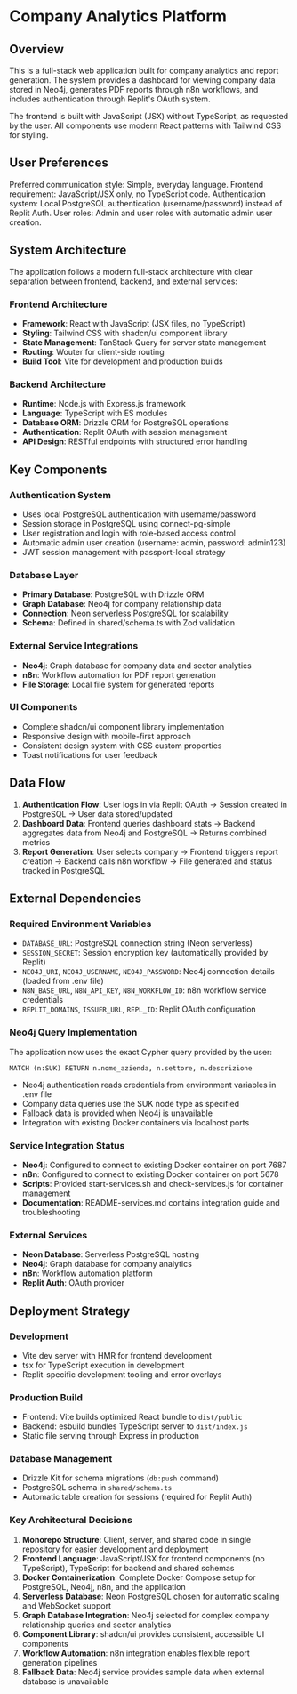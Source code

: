 # Company Analytics Platform

## Overview

This is a full-stack web application built for company analytics and report generation. The system provides a dashboard for viewing company data stored in Neo4j, generates PDF reports through n8n workflows, and includes authentication through Replit's OAuth system.

The frontend is built with JavaScript (JSX) without TypeScript, as requested by the user. All components use modern React patterns with Tailwind CSS for styling.

## User Preferences

Preferred communication style: Simple, everyday language.
Frontend requirement: JavaScript/JSX only, no TypeScript code.
Authentication system: Local PostgreSQL authentication (username/password) instead of Replit Auth.
User roles: Admin and user roles with automatic admin user creation.

## System Architecture

The application follows a modern full-stack architecture with clear separation between frontend, backend, and external services:

### Frontend Architecture
- **Framework**: React with JavaScript (JSX files, no TypeScript)
- **Styling**: Tailwind CSS with shadcn/ui component library
- **State Management**: TanStack Query for server state management
- **Routing**: Wouter for client-side routing
- **Build Tool**: Vite for development and production builds

### Backend Architecture
- **Runtime**: Node.js with Express.js framework
- **Language**: TypeScript with ES modules
- **Database ORM**: Drizzle ORM for PostgreSQL operations
- **Authentication**: Replit OAuth with session management
- **API Design**: RESTful endpoints with structured error handling

## Key Components

### Authentication System
- Uses local PostgreSQL authentication with username/password
- Session storage in PostgreSQL using connect-pg-simple
- User registration and login with role-based access control
- Automatic admin user creation (username: admin, password: admin123)
- JWT session management with passport-local strategy

### Database Layer
- **Primary Database**: PostgreSQL with Drizzle ORM
- **Graph Database**: Neo4j for company relationship data
- **Connection**: Neon serverless PostgreSQL for scalability
- **Schema**: Defined in shared/schema.ts with Zod validation

### External Service Integrations
- **Neo4j**: Graph database for company data and sector analytics
- **n8n**: Workflow automation for PDF report generation
- **File Storage**: Local file system for generated reports

### UI Components
- Complete shadcn/ui component library implementation
- Responsive design with mobile-first approach
- Consistent design system with CSS custom properties
- Toast notifications for user feedback

## Data Flow

1. **Authentication Flow**: User logs in via Replit OAuth → Session created in PostgreSQL → User data stored/updated
2. **Dashboard Data**: Frontend queries dashboard stats → Backend aggregates data from Neo4j and PostgreSQL → Returns combined metrics
3. **Report Generation**: User selects company → Frontend triggers report creation → Backend calls n8n workflow → File generated and status tracked in PostgreSQL

## External Dependencies

### Required Environment Variables
- `DATABASE_URL`: PostgreSQL connection string (Neon serverless)
- `SESSION_SECRET`: Session encryption key (automatically provided by Replit)
- `NEO4J_URI`, `NEO4J_USERNAME`, `NEO4J_PASSWORD`: Neo4j connection details (loaded from .env file)
- `N8N_BASE_URL`, `N8N_API_KEY`, `N8N_WORKFLOW_ID`: n8n workflow service credentials
- `REPLIT_DOMAINS`, `ISSUER_URL`, `REPL_ID`: Replit OAuth configuration

### Neo4j Query Implementation
The application now uses the exact Cypher query provided by the user:
```cypher
MATCH (n:SUK) RETURN n.nome_azienda, n.settore, n.descrizione
```
- Neo4j authentication reads credentials from environment variables in .env file
- Company data queries use the SUK node type as specified
- Fallback data is provided when Neo4j is unavailable
- Integration with existing Docker containers via localhost ports

### Service Integration Status
- **Neo4j**: Configured to connect to existing Docker container on port 7687
- **n8n**: Configured to connect to existing Docker container on port 5678
- **Scripts**: Provided start-services.sh and check-services.js for container management
- **Documentation**: README-services.md contains integration guide and troubleshooting

### External Services
- **Neon Database**: Serverless PostgreSQL hosting
- **Neo4j**: Graph database for company analytics
- **n8n**: Workflow automation platform
- **Replit Auth**: OAuth provider

## Deployment Strategy

### Development
- Vite dev server with HMR for frontend development
- tsx for TypeScript execution in development
- Replit-specific development tooling and error overlays

### Production Build
- Frontend: Vite builds optimized React bundle to `dist/public`
- Backend: esbuild bundles TypeScript server to `dist/index.js`
- Static file serving through Express in production

### Database Management
- Drizzle Kit for schema migrations (`db:push` command)
- PostgreSQL schema in `shared/schema.ts`
- Automatic table creation for sessions (required for Replit Auth)

### Key Architectural Decisions

1. **Monorepo Structure**: Client, server, and shared code in single repository for easier development and deployment
2. **Frontend Language**: JavaScript/JSX for frontend components (no TypeScript), TypeScript for backend and shared schemas
3. **Docker Containerization**: Complete Docker Compose setup for PostgreSQL, Neo4j, n8n, and the application
4. **Serverless Database**: Neon PostgreSQL chosen for automatic scaling and WebSocket support
5. **Graph Database Integration**: Neo4j selected for complex company relationship queries and sector analytics
6. **Component Library**: shadcn/ui provides consistent, accessible UI components
7. **Workflow Automation**: n8n integration enables flexible report generation pipelines
8. **Fallback Data**: Neo4j service provides sample data when external database is unavailable